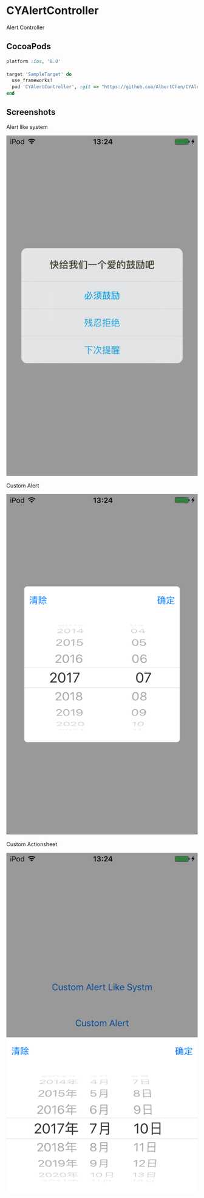# CYAlertController

Alert Controller

## CocoaPods

```ruby
platform :ios, '8.0'

target 'SampleTarget' do
  use_frameworks!
  pod 'CYAlertController', :git => "https://github.com/AlbertChen/CYAlertController.git"
end
```

## Screenshots

Alert like system

![Demo Screenshot](Screenshots/screenshot_1.PNG)

Custom Alert

![Demo Screenshot](Screenshots/screenshot_2.PNG)

Custom Actionsheet

![Demo Screenshot](Screenshots/screenshot_3.PNG)
